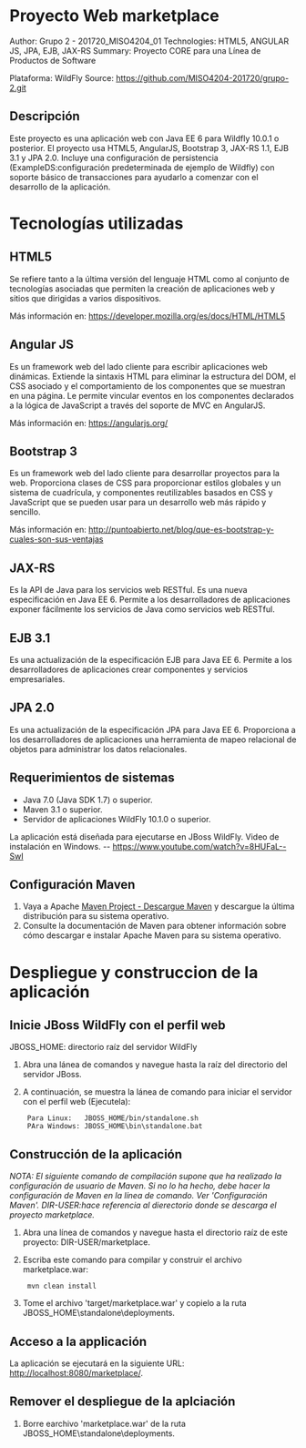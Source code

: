Proyecto Web marketplace
========================
Author: Grupo 2 - 201720_MISO4204_01
Technologies: HTML5, ANGULAR JS, JPA, EJB, JAX-RS
Summary: Proyecto CORE para una Línea de Productos de Software 

Plataforma: WildFly
Source: https://github.com/MISO4204-201720/grupo-2.git

Descripción
-----------
Este proyecto es una aplicación web con Java EE 6 para Wildfly 10.0.1 o posterior. El proyecto usa HTML5, AngularJS, Bootstrap 3, JAX-RS 1.1, EJB 3.1 y JPA 2.0. Incluye una configuración de persistencia (ExampleDS:configuración predeterminada de ejemplo de Wildfly) con soporte básico de transacciones para ayudarlo a comenzar con el desarrollo de la aplicación.

Tecnologías utilizadas
========================

HTML5
-----
Se refiere tanto a la última versión del lenguaje HTML como al conjunto de tecnologías asociadas que permiten la creación de aplicaciones web y sitios que dirigidas a varios dispositivos.

Más información en: https://developer.mozilla.org/es/docs/HTML/HTML5

Angular JS
----------
Es un framework web del lado cliente para escribir aplicaciones web dinámicas. Extiende la sintaxis HTML para eliminar la estructura del DOM, el CSS asociado y el comportamiento de los componentes que se muestran en una página. Le permite vincular eventos en los componentes declarados a la lógica de JavaScript a través del soporte de MVC en AngularJS.

Más información en: https://angularjs.org/

Bootstrap 3
-----------
Es un framework web del lado cliente para desarrollar proyectos para la web. Proporciona clases de CSS para proporcionar estilos globales y un sistema de cuadrícula, y componentes reutilizables basados en CSS y JavaScript que se pueden usar para un desarrollo web más rápido y sencillo.

Más información en: http://puntoabierto.net/blog/que-es-bootstrap-y-cuales-son-sus-ventajas

JAX-RS
------
Es la API de Java para los servicios web RESTful. Es una nueva especificación en Java EE 6. Permite a los desarrolladores de aplicaciones exponer fácilmente los servicios de Java como servicios web RESTful.


EJB 3.1
-------
Es una actualización de la especificación EJB para Java EE 6. Permite a los desarrolladores de aplicaciones crear componentes y servicios empresariales.

JPA 2.0
-------
Es una actualización de la especificación JPA para Java EE 6. Proporciona a los desarrolladores de aplicaciones una herramienta de mapeo relacional de objetos para administrar los datos relacionales.

Requerimientos de sistemas
--------------------------

 - Java 7.0 (Java SDK 1.7) o superior.
 - Maven 3.1 o superior.
 - Servidor de aplicaciones WildFly 10.1.0 o superior.

La aplicación está diseñada para ejecutarse en JBoss WildFly.
Video de instalación en Windows.
-- https://www.youtube.com/watch?v=8HUFaL--SwI

 
Configuración Maven
-------------------


1. Vaya a Apache [Maven Project - Descargue Maven](http://maven.apache.org/download.cgi)  y descargue la última distribución para su sistema operativo.
2. Consulte la documentación de Maven para obtener información sobre cómo descargar e instalar Apache Maven para su sistema operativo.


Despliegue y construccion de la aplicación
==========================================

Inicie JBoss WildFly con el perfil web
-------------------------
JBOSS_HOME: directorio raíz del servidor WildFly

1. Abra una lánea de comandos y navegue hasta la raíz del directorio del servidor JBoss.
2. A continuación, se muestra la lánea de comando para iniciar el servidor con el perfil web (Ejecutela):

        Para Linux:   JBOSS_HOME/bin/standalone.sh
        PAra Windows: JBOSS_HOME\bin\standalone.bat

 
Construcción de la aplicación
-------------------------

_NOTA: El siguiente comando de compilación supone que ha realizado la configuración de usuario de Maven. Si no lo ha hecho, debe hacer la configuración de Maven en la línea de comando. Ver 'Configuración Maven'._
_DIR-USER:hace referencia al dierectorio donde se descarga el proyecto marketplace._

1. Abra una línea de comandos y navegue hasta el directorio raíz de este proyecto: DIR-USER/marketplace.
2. Escriba este comando para compilar y construir el archivo marketplace.war:

        mvn clean install 

3. Tome el archivo  'target/marketplace.war' y copielo a la ruta JBOSS_HOME\standalone\deployments.
 

Acceso a la applicación
-----------------------

La aplicación se ejecutará en la siguiente URL: <http://localhost:8080/marketplace/>.


Remover el despliegue de la aplciación
--------------------

1. Borre earchivo  'marketplace.war' de la ruta JBOSS_HOME\standalone\deployments.
